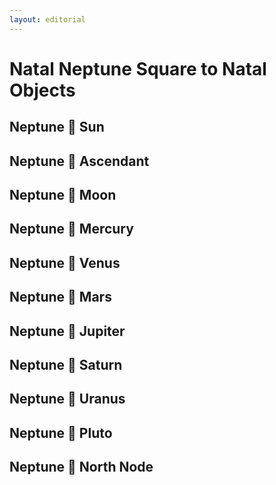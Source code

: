 ```yaml
---
layout: editorial
---
```


# Natal Neptune Square to Natal Objects

## Neptune 🔲 Sun&#x20;

## Neptune 🔲 Ascendant&#x20;

## Neptune 🔲 Moon

## Neptune 🔲 Mercury&#x20;

## Neptune 🔲 Venus&#x20;

## Neptune 🔲 Mars&#x20;

## Neptune 🔲 Jupiter&#x20;

## Neptune 🔲 Saturn&#x20;

## Neptune 🔲 Uranus&#x20;

## Neptune 🔲 Pluto&#x20;

## Neptune 🔲 North Node&#x20;
